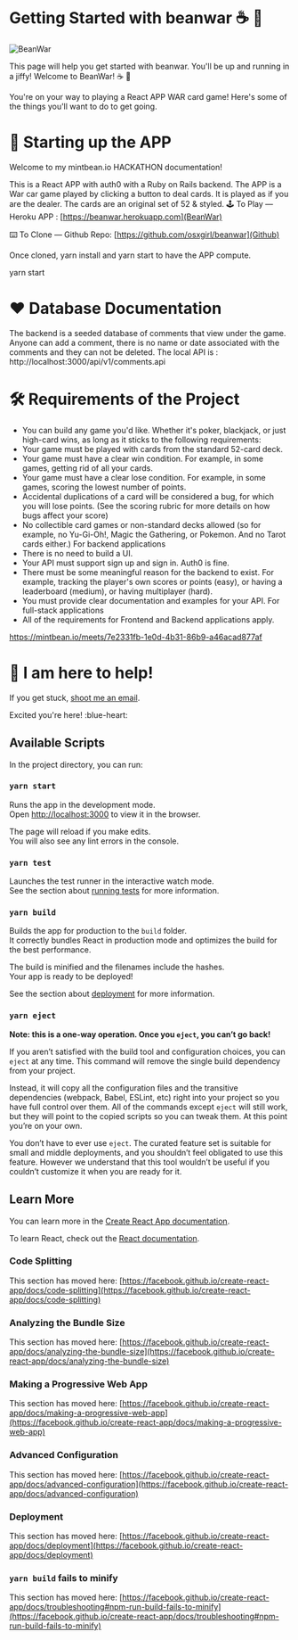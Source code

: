 # Getting Started with beanwar ☕️ 🔫

<img src="https://ibb.co/DYbQmrX" alt="BeanWar">

This page will help you get started with beanwar. You'll be up and running in a jiffy!
Welcome to BeanWar!  ☕️ 🔫

You're on your way to playing a React APP WAR card game! Here's some of the things you'll want to do to get going.


# 💎 Starting up the APP
Welcome to my mintbean.io HACKATHON documentation!

This is a React APP with auth0 with a Ruby on Rails backend. The APP is a War car game played by clicking a button to deal cards. It is played as if you are the dealer. The cards are an original set of 52 & styled.
🕹 To Play — Heroku APP : [https://beanwar.herokuapp.com](BeanWar)

⌨️ To Clone — Github Repo: [https://github.com/osxgirl/beanwar](Github)


Once cloned, yarn install and yarn start to have the APP compute. 

yarn start


# ♥️ Database Documentation

The backend is a seeded database of comments that view under the game. Anyone can add a comment, there is no name or date associated with the comments and they can not be deleted. 
The local API is : http://localhost:3000/api/v1/comments.api

# 🛠 Requirements of the Project

* You can build any game you'd like. Whether it's poker, blackjack, or just high-card wins, as long as it sticks to the following requirements:
* Your game must be played with cards from the standard 52-card deck.
* Your game must have a clear win condition. For example, in some games, getting rid of all your cards.
* Your game must have a clear lose condition. For example, in some games, scoring the lowest number of points.
* Accidental duplications of a card will be considered a bug, for which you will lose points. (See the scoring rubric for more details on how bugs affect your score)
* No collectible card games or non-standard decks allowed (so for example, no Yu-Gi-Oh!, Magic the Gathering, or Pokemon. And no Tarot cards either.)
For backend applications
* There is no need to build a UI.
* Your API must support sign up and sign in. Auth0 is fine.
* There must be some meaningful reason for the backend to exist. For example, tracking the player's own scores or points (easy), or having a leaderboard (medium), or having multiplayer (hard).
* You must provide clear documentation and examples for your API.
For full-stack applications
* All of the requirements for Frontend and Backend applications apply.

https://mintbean.io/meets/7e2331fb-1e0d-4b31-86b9-a46acad877af

# 💬 I am here to help!

If you get stuck, [shoot me an email](mailto:osxgirl@mac.com).

Excited you're here! :blue-heart:


## Available Scripts

In the project directory, you can run:

### `yarn start`

Runs the app in the development mode.\
Open [http://localhost:3000](http://localhost:3000) to view it in the browser.

The page will reload if you make edits.\
You will also see any lint errors in the console.

### `yarn test`

Launches the test runner in the interactive watch mode.\
See the section about [running tests](https://facebook.github.io/create-react-app/docs/running-tests) for more information.

### `yarn build`

Builds the app for production to the `build` folder.\
It correctly bundles React in production mode and optimizes the build for the best performance.

The build is minified and the filenames include the hashes.\
Your app is ready to be deployed!

See the section about [deployment](https://facebook.github.io/create-react-app/docs/deployment) for more information.

### `yarn eject`

**Note: this is a one-way operation. Once you `eject`, you can’t go back!**

If you aren’t satisfied with the build tool and configuration choices, you can `eject` at any time. This command will remove the single build dependency from your project.

Instead, it will copy all the configuration files and the transitive dependencies (webpack, Babel, ESLint, etc) right into your project so you have full control over them. All of the commands except `eject` will still work, but they will point to the copied scripts so you can tweak them. At this point you’re on your own.

You don’t have to ever use `eject`. The curated feature set is suitable for small and middle deployments, and you shouldn’t feel obligated to use this feature. However we understand that this tool wouldn’t be useful if you couldn’t customize it when you are ready for it.

## Learn More

You can learn more in the [Create React App documentation](https://facebook.github.io/create-react-app/docs/getting-started).

To learn React, check out the [React documentation](https://reactjs.org/).

### Code Splitting

This section has moved here: [https://facebook.github.io/create-react-app/docs/code-splitting](https://facebook.github.io/create-react-app/docs/code-splitting)

### Analyzing the Bundle Size

This section has moved here: [https://facebook.github.io/create-react-app/docs/analyzing-the-bundle-size](https://facebook.github.io/create-react-app/docs/analyzing-the-bundle-size)

### Making a Progressive Web App

This section has moved here: [https://facebook.github.io/create-react-app/docs/making-a-progressive-web-app](https://facebook.github.io/create-react-app/docs/making-a-progressive-web-app)

### Advanced Configuration

This section has moved here: [https://facebook.github.io/create-react-app/docs/advanced-configuration](https://facebook.github.io/create-react-app/docs/advanced-configuration)

### Deployment

This section has moved here: [https://facebook.github.io/create-react-app/docs/deployment](https://facebook.github.io/create-react-app/docs/deployment)

### `yarn build` fails to minify

This section has moved here: [https://facebook.github.io/create-react-app/docs/troubleshooting#npm-run-build-fails-to-minify](https://facebook.github.io/create-react-app/docs/troubleshooting#npm-run-build-fails-to-minify)
